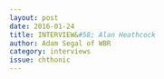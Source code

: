 ```yaml
---
layout: post 
date: 2016-01-24
title: INTERVIEW&#58; Alan Heathcock
author: Adam Segal of WBR
category: interviews
issue: chthonic
---
```

